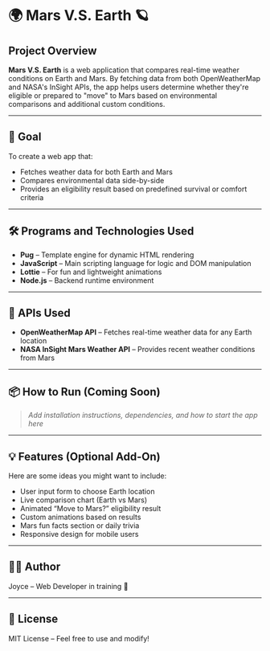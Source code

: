 # 🌍 Mars V.S. Earth 🪐

## Project Overview

**Mars V.S. Earth** is a web application that compares real-time weather conditions on Earth and Mars. By fetching data from both OpenWeatherMap and NASA's InSight APIs, the app helps users determine whether they're eligible or prepared to "move" to Mars based on environmental comparisons and additional custom conditions.

---

## 🌟 Goal

To create a web app that:
- Fetches weather data for both Earth and Mars
- Compares environmental data side-by-side
- Provides an eligibility result based on predefined survival or comfort criteria

---

## 🛠️ Programs and Technologies Used

- **Pug** – Template engine for dynamic HTML rendering  
- **JavaScript** – Main scripting language for logic and DOM manipulation  
- **Lottie** – For fun and lightweight animations  
- **Node.js** – Backend runtime environment  

---

## 🔌 APIs Used

- **OpenWeatherMap API** – Fetches real-time weather data for any Earth location  
- **NASA InSight Mars Weather API** – Provides recent weather conditions from Mars

---

## 📦 How to Run (Coming Soon)

> _Add installation instructions, dependencies, and how to start the app here_

---

## 💡 Features (Optional Add-On)

Here are some ideas you might want to include:
- User input form to choose Earth location
- Live comparison chart (Earth vs Mars)
- Animated “Move to Mars?” eligibility result
- Custom animations based on results
- Mars fun facts section or daily trivia
- Responsive design for mobile users

---

## 👩‍💻 Author

Joyce – Web Developer in training 🚀

---

## 📜 License

MIT License – Feel free to use and modify!